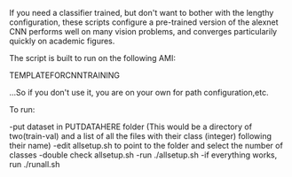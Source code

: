 If you need a classifier trained, but don't want to bother with the lengthy configuration, these scripts configure a pre-trained version of the alexnet CNN performs well on many vision problems, and converges particularily quickly on academic figures.

The script is built to run on the following AMI:

TEMPLATEFORCNNTRAINING

...So if you don't use it, you are on your own for path configuration,etc.


To run:

-put dataset in PUTDATAHERE folder (This would be a directory of two(train-val) and a list of all the files with their class (integer) following their name)
-edit allsetup.sh to point to the folder and select the number of classes
-double check allsetup.sh
-run ./allsetup.sh
-if everything works, run ./runall.sh

